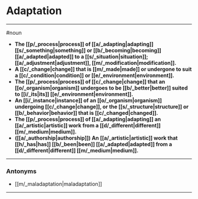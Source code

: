 # Adaptation
---
#noun
- **The [[p/_process|process]] of [[a/_adapting|adapting]] [[s/_something|something]] or [[b/_becoming|becoming]] [[a/_adapted|adapted]] to a [[s/_situation|situation]]; [[a/_adjustment|adjustment]], [[m/_modification|modification]].**
- **A [[c/_change|change]] that is [[m/_made|made]] or undergone to suit a [[c/_condition|condition]] or [[e/_environment|environment]].**
- **The [[p/_process|process]] of [[c/_change|change]] that an [[o/_organism|organism]] undergoes to be [[b/_better|better]] suited to [[i/_its|its]] [[e/_environment|environment]].**
- **An [[i/_instance|instance]] of an [[o/_organism|organism]] undergoing [[c/_change|change]], or the [[s/_structure|structure]] or [[b/_behavior|behavior]] that is [[c/_changed|changed]].**
- **The [[p/_process|process]] of [[a/_adapting|adapting]] an [[a/_artistic|artistic]] work from a [[d/_different|different]] [[m/_medium|medium]].**
- **([[a/_authorship|authorship]]) An [[a/_artistic|artistic]] work that [[h/_has|has]] [[b/_been|been]] [[a/_adapted|adapted]] from a [[d/_different|different]] [[m/_medium|medium]].**
---
### Antonyms
- [[m/_maladaptation|maladaptation]]
---
